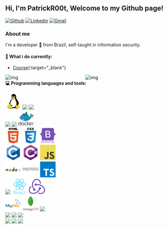 ## Hi, I'm PatrickR00t, Welcome to my Github page!

[![Github](https://img.shields.io/badge/-Github-000?style=flat&logo=Github&logoColor=white)](https://github.com/PatrickR00t)
[![Linkedin](https://img.shields.io/badge/-LinkedIn-blue?style=flat&logo=Linkedin&logoColor=white)](https://www.linkedin.com/in/patrick-santiago-840b41219/)
[![Gmail](https://img.shields.io/badge/-Gmail-c14438?style=flat&logo=Gmail&logoColor=white)](mailto:patrick.s.falquetti@gmail.com)

### About me
I'm a developer 🚀 from Brazil, self-taught in information security.
#### 🌱 What i do currently:
- [Course](https://www.betrybe.com/){:target="_blank"}

<img align="right" alt="img" src="https://disk.mediaindonesia.com/thumbs/1800x1200/news/2021/12/1671c689ad064315918667b5bc357efc.jpg" width="50%" height="auto" />
<img align="right" alt="img" src="https://2.bp.blogspot.com/-Wo3MdcNsSMA/Wo4ieTNp40I/AAAAAAAACrg/w34vRQ9Kg1ol4pBOLIer-4TPSsNF1hX_ACLcBGAs/s1600/Screen%2BShot%2B2018-02-22%2Bat%2B8.48.59%2BAM.png" width="50%" height="auto" />

#### :computer: Programming languages and tools: 
<p>
<code><img width="10%" src="https://raw.githubusercontent.com/devicons/devicon/master/icons/linux/linux-original.svg"></code>
<code><img width="10%" src="https://www.vectorlogo.zone/logos/gnu_bash/gnu_bash-icon.svg"></code>
<code><img width="10%" src="https://www.vectorlogo.zone/logos/git-scm/git-scm-ar21.svg"></code>
<br />
<code><img width="10%" src="https://upload.wikimedia.org/wikipedia/commons/1/11/VMware_logo.svg"></code>
<code><img width="10%" src="https://www.vectorlogo.zone/logos/virtualbox/virtualbox-icon.svg"></code>
<code><img width="10%" src="https://raw.githubusercontent.com/devicons/devicon/master/icons/docker/docker-original-wordmark.svg"></code>
<br />
<code><img width="10%" src="https://raw.githubusercontent.com/devicons/devicon/master/icons/html5/html5-original-wordmark.svg"></code>
<code><img width="10%" src="https://raw.githubusercontent.com/devicons/devicon/master/icons/css3/css3-original-wordmark.svg"></code>
<code><img width="10%" src="https://raw.githubusercontent.com/devicons/devicon/master/icons/bootstrap/bootstrap-plain-wordmark.svg"></code>
<br />
<code><img width="10%" src="https://raw.githubusercontent.com/devicons/devicon/master/icons/c/c-original.svg"></code>
<code><img width="10%" src="https://raw.githubusercontent.com/devicons/devicon/master/icons/csharp/csharp-original.svg"></code>
<code><img width="10%" src="https://raw.githubusercontent.com/devicons/devicon/master/icons/javascript/javascript-original.svg"></code>
<br />
<code><img width="10%" src="https://raw.githubusercontent.com/devicons/devicon/master/icons/nodejs/nodejs-original-wordmark.svg"></code>
<code><img width="10%" src="https://raw.githubusercontent.com/devicons/devicon/master/icons/express/express-original-wordmark.svg"></code>
<code><img width="10%" src="https://raw.githubusercontent.com/devicons/devicon/master/icons/typescript/typescript-original.svg"></code>
<br />
<code><img width="10%" src="https://reactnative.dev/img/header_logo.svg"></code>
<code><img width="10%" src="https://raw.githubusercontent.com/devicons/devicon/master/icons/react/react-original-wordmark.svg"></code>
<code><img width="10%" src="https://raw.githubusercontent.com/devicons/devicon/master/icons/redux/redux-original.svg"></code>
<br />
<code><img width="10%" src="https://raw.githubusercontent.com/devicons/devicon/master/icons/mysql/mysql-original-wordmark.svg"></code>
<code><img width="10%" src="https://raw.githubusercontent.com/devicons/devicon/master/icons/mongodb/mongodb-original-wordmark.svg"></code>
<code><img width="10%" src="https://www.vectorlogo.zone/logos/getpostman/getpostman-icon.svg"></code>
<br />
<code><img width="10%" src="https://raw.githubusercontent.com/simple-icons/simple-icons/6e46ec1fc23b60c8fd0d2f2ff46db82e16dbd75f/icons/cypress.svg"></code>
<code><img width="10%" src="https://www.vectorlogo.zone/logos/mochajs/mochajs-icon.svg"></code>
<code><img width="10%" src="https://www.vectorlogo.zone/logos/jestjsio/jestjsio-icon.svg"></code>
<br />
<code><img width="10%" src="https://www.vectorlogo.zone/logos/unity3d/unity3d-icon.svg"></code>
<code><img width="10%" src="https://upload.wikimedia.org/wikipedia/commons/7/79/Construct_3_Logo.svg"></code>
<code><img width="10%" src="https://cdn.worldvectorlogo.com/logos/arduino-1.svg"></code>
</p>
